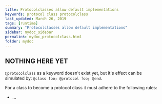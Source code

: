 ```yaml
---
title: Protocolclasses allow default implementations
keywords: protocol class protocolclass
last_updated: March 26, 2019
tags: [runtime]
summary: "Protocolclasses allow default implementations"
sidebar: mydoc_sidebar
permalink: mydoc_protocolclass.html
folder: mydoc
---
```


## NOTHING HERE YET


`@protocolclass` as a keyword doesn't exist yet, but it's effect can be
simulated by: `@class foo; @protocol foo; @end`.

For a class to become a protocol class it must adhere to the following
rules:

* ...

